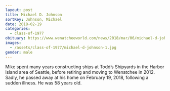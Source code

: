 ```yaml
---
layout: post
title: Michael D. Johnson
sortKey: Johnson, Michael
date: 2018-02-19
categories:
  - class-of-1977
obituary: https://www.wenatcheeworld.com/news/2018/mar/06/michael-d-johnson-1/
images:
  - /assets/class-of-1977/michael-d-johnson-1.jpg
gender: male
---
```


Mike spent many years constructing ships at Todd’s Shipyards in the Harbor Island area of Seattle, before retiring and moving to Wenatchee in 2012. Sadly, he passed away at his home on February 19, 2018, following a sudden illness. He was 58 years old.
